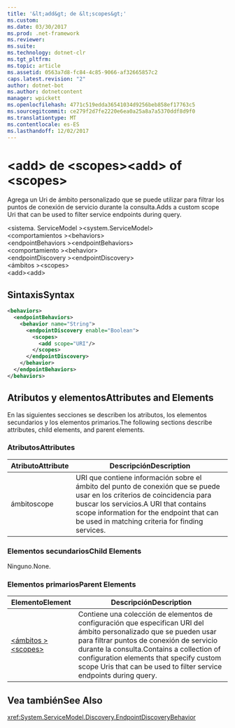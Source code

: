 ```yaml
---
title: '&lt;add&gt; de &lt;scopes&gt;'
ms.custom: 
ms.date: 03/30/2017
ms.prod: .net-framework
ms.reviewer: 
ms.suite: 
ms.technology: dotnet-clr
ms.tgt_pltfrm: 
ms.topic: article
ms.assetid: 0563a7d8-fc84-4c85-9066-af32665857c2
caps.latest.revision: "2"
author: dotnet-bot
ms.author: dotnetcontent
manager: wpickett
ms.openlocfilehash: 4771c519edda36541034d9256beb858ef17763c5
ms.sourcegitcommit: ce279f2d7fe2220e6ea0a25a8a7a5370ddf8d9f0
ms.translationtype: MT
ms.contentlocale: es-ES
ms.lasthandoff: 12/02/2017
---
```

# <a name="ltaddgt-of-ltscopesgt"></a><span data-ttu-id="ca12d-102">&lt;add&gt; de &lt;scopes&gt;</span><span class="sxs-lookup"><span data-stu-id="ca12d-102">&lt;add&gt; of &lt;scopes&gt;</span></span>
<span data-ttu-id="ca12d-103">Agrega un Uri de ámbito personalizado que se puede utilizar para filtrar los puntos de conexión de servicio durante la consulta.</span><span class="sxs-lookup"><span data-stu-id="ca12d-103">Adds a custom scope Uri that can be used to filter service endpoints during query.</span></span>  
  
<span data-ttu-id="ca12d-104">\<sistema. ServiceModel ></span><span class="sxs-lookup"><span data-stu-id="ca12d-104">\<system.ServiceModel></span></span>  
<span data-ttu-id="ca12d-105">\<comportamientos ></span><span class="sxs-lookup"><span data-stu-id="ca12d-105">\<behaviors></span></span>  
<span data-ttu-id="ca12d-106">\<endpointBehaviors ></span><span class="sxs-lookup"><span data-stu-id="ca12d-106">\<endpointBehaviors></span></span>  
<span data-ttu-id="ca12d-107">\<comportamiento ></span><span class="sxs-lookup"><span data-stu-id="ca12d-107">\<behavior></span></span>  
<span data-ttu-id="ca12d-108">\<endpointDiscovery ></span><span class="sxs-lookup"><span data-stu-id="ca12d-108">\<endpointDiscovery></span></span>  
<span data-ttu-id="ca12d-109">\<ámbitos ></span><span class="sxs-lookup"><span data-stu-id="ca12d-109">\<scopes></span></span>  
<span data-ttu-id="ca12d-110">\<add></span><span class="sxs-lookup"><span data-stu-id="ca12d-110">\<add></span></span>  
  
## <a name="syntax"></a><span data-ttu-id="ca12d-111">Sintaxis</span><span class="sxs-lookup"><span data-stu-id="ca12d-111">Syntax</span></span>  
  
```xml  
<behaviors>
  <endpointBehaviors>
    <behavior name="String">
      <endpointDiscovery enable="Boolean">
        <scopes>
          <add scope="URI"/>
        </scopes>
      </endpointDiscovery>
    </behavior>
  </endpointBehaviors>
</behaviors>  
```  
  
## <a name="attributes-and-elements"></a><span data-ttu-id="ca12d-112">Atributos y elementos</span><span class="sxs-lookup"><span data-stu-id="ca12d-112">Attributes and Elements</span></span>  
 <span data-ttu-id="ca12d-113">En las siguientes secciones se describen los atributos, los elementos secundarios y los elementos primarios.</span><span class="sxs-lookup"><span data-stu-id="ca12d-113">The following sections describe attributes, child elements, and parent elements.</span></span>  
  
### <a name="attributes"></a><span data-ttu-id="ca12d-114">Atributos</span><span class="sxs-lookup"><span data-stu-id="ca12d-114">Attributes</span></span>  
  
|<span data-ttu-id="ca12d-115">Atributo</span><span class="sxs-lookup"><span data-stu-id="ca12d-115">Attribute</span></span>|<span data-ttu-id="ca12d-116">Descripción</span><span class="sxs-lookup"><span data-stu-id="ca12d-116">Description</span></span>|  
|---------------|-----------------|  
|<span data-ttu-id="ca12d-117">ámbito</span><span class="sxs-lookup"><span data-stu-id="ca12d-117">scope</span></span>|<span data-ttu-id="ca12d-118">URI que contiene información sobre el ámbito del punto de conexión que se puede usar en los criterios de coincidencia para buscar los servicios.</span><span class="sxs-lookup"><span data-stu-id="ca12d-118">A URI that contains scope information for the endpoint that can be used in matching criteria for finding services.</span></span>|  
  
### <a name="child-elements"></a><span data-ttu-id="ca12d-119">Elementos secundarios</span><span class="sxs-lookup"><span data-stu-id="ca12d-119">Child Elements</span></span>  
 <span data-ttu-id="ca12d-120">Ninguno.</span><span class="sxs-lookup"><span data-stu-id="ca12d-120">None.</span></span>  
  
### <a name="parent-elements"></a><span data-ttu-id="ca12d-121">Elementos primarios</span><span class="sxs-lookup"><span data-stu-id="ca12d-121">Parent Elements</span></span>  
  
|<span data-ttu-id="ca12d-122">Elemento</span><span class="sxs-lookup"><span data-stu-id="ca12d-122">Element</span></span>|<span data-ttu-id="ca12d-123">Descripción</span><span class="sxs-lookup"><span data-stu-id="ca12d-123">Description</span></span>|  
|-------------|-----------------|  
|[<span data-ttu-id="ca12d-124">\<ámbitos ></span><span class="sxs-lookup"><span data-stu-id="ca12d-124">\<scopes></span></span>](../../../../../docs/framework/configure-apps/file-schema/wcf/scopes.md)|<span data-ttu-id="ca12d-125">Contiene una colección de elementos de configuración que especifican URI del ámbito personalizado que se pueden usar para filtrar puntos de conexión de servicio durante la consulta.</span><span class="sxs-lookup"><span data-stu-id="ca12d-125">Contains a collection of configuration elements that specify custom scope Uris that can be used to filter service endpoints during query.</span></span>|  
  
## <a name="see-also"></a><span data-ttu-id="ca12d-126">Vea también</span><span class="sxs-lookup"><span data-stu-id="ca12d-126">See Also</span></span>  
 <xref:System.ServiceModel.Discovery.EndpointDiscoveryBehavior>

